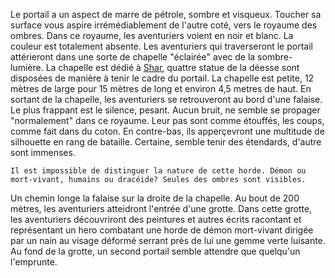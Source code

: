 Le portail a un aspect de marre de pétrole, sombre et visqueux. Toucher sa surface vous aspire irrémédiablement de l'autre coté, 
vers le royaume des ombres.
Dans ce royaume, les aventuriers voient en noir et blanc. La couleur est totalement absente.
Les aventuriers qui traverseront le portail attérieront dans une sorte de chapelle "éclairée" avec de la sombre-lumière. La chapelle 
est dédié à [Shar](images/Shar.jpg), quattre statue de la déesse sont disposées de manière à tenir le cadre du portail. La chapelle est petite, 12 mètres 
de large pour 15 mètres de long et environ 4,5 metres de haut.
En sortant de la chapelle, les aventuriers se retrouveront au bord d'une falaise. Le plus frappant est le silence, pesant. Aucun bruit, 
ne semble se propager "normalement" dans ce royaume. Leur pas sont comme étouffés, les coups, comme fait dans du coton.
En contre-bas, ils apperçevront une multitude de silhouette en rang de bataille. Certaine, semble tenir des étendards, d'autre sont 
immenses.
```
Il est impossible de distinguer la nature de cette horde. Démon ou mort-vivant, humains ou dracéide? Seules des ombres sont visibles.
```

Un chemin longe la falaise sur la droite de la chapelle. Au bout de 200 mètres, les aventuriers atteidront l'entrée d'une grotte.
Dans cette grotte, les aventuriers découvriront des peintures et autres écrits racontant et représentant un hero combatant une horde de 
démon mort-vivant dirigée par un nain au visage déformé serrant près de lui une gemme verte luisante.  
Au fond de la grotte, un second portail semble attendre que quelqu'un l'emprunte.